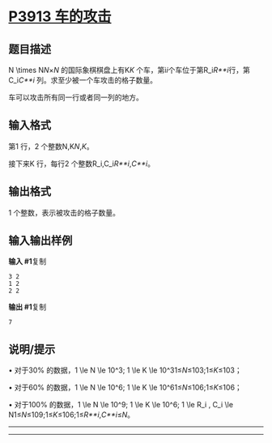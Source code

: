 # [P3913 车的攻击](https://www.luogu.com.cn/problem/P3913)

## 题目描述

N \times N*N*×*N* 的国际象棋棋盘上有K*K* 个车，第i*i*个车位于第R_i*R**i*行，第C_i*C**i* 列。求至少被一个车攻击的格子数量。

车可以攻击所有同一行或者同一列的地方。

## 输入格式

第1 行，2 个整数N,K*N*,*K*。

接下来K 行，每行2 个整数R_i,C_i*R**i*,*C**i*。

## 输出格式

1 个整数，表示被攻击的格子数量。

## 输入输出样例

**输入 #1**复制

```
3 2
1 2
2 2
```

**输出 #1**复制

```
7
```

## 说明/提示

• 对于30% 的数据，1 \le N \le 10^3; 1 \le K \le 10^31≤*N*≤103;1≤*K*≤103；

• 对于60% 的数据，1 \le N \le 10^6; 1 \le K \le 10^61≤*N*≤106;1≤*K*≤106；

• 对于100% 的数据，1 \le N \le 10^9; 1 \le K \le 10^6; 1 \le R_i , C_i \le N1≤*N*≤109;1≤*K*≤106;1≤*R**i*,*C**i*≤*N*。



***



***



```c++

```

